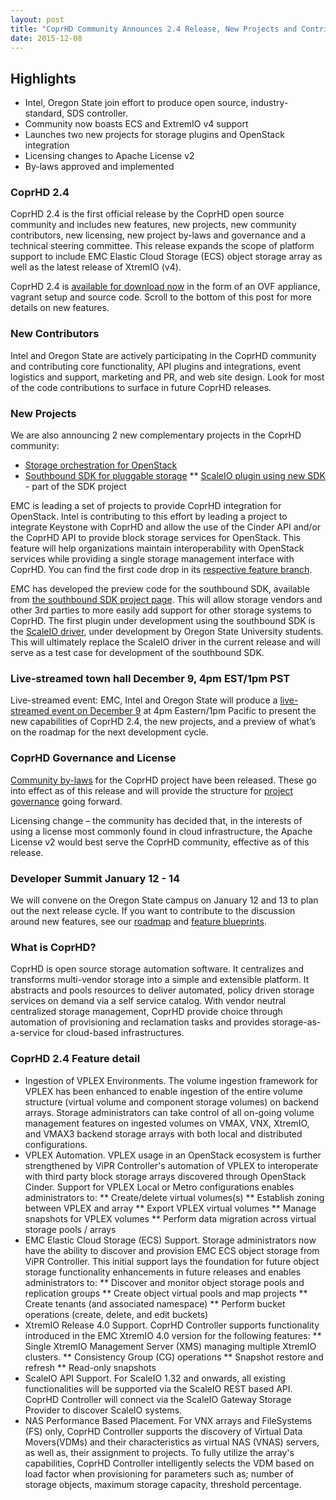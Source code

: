```yaml
---
layout: post
title: "CoprHD Community Announces 2.4 Release, New Projects and Contributors"
date: 2015-12-08
---
```


## Highlights

*	Intel, Oregon State join effort to produce open source, industry-standard, SDS controller.
*	Community now boasts ECS and ExtremIO v4 support
*	Launches two new projects for storage plugins and OpenStack integration
*	Licensing changes to Apache License v2
*	By-laws approved and implemented

### CoprHD 2.4

CoprHD 2.4 is the first official release by the CoprHD open source community and includes new features, new projects, new community contributors, new licensing, new project by-laws and governance and a technical steering committee. This release expands the scope of platform support to include EMC Elastic Cloud Storage (ECS) object storage array as well as the latest release of XtremIO (v4).

CoprHD 2.4 is <a href="/download/">available for download now</a> in the form of an OVF appliance, vagrant setup and source code. Scroll to the bottom of this post for more details on new features.

### New Contributors

Intel and Oregon State are actively participating in the CoprHD community and contributing core functionality, API plugins and integrations, event logistics and support, marketing and PR, and web site design. Look for most of the code contributions to
surface in future CoprHD releases.

### New Projects

We are also announcing 2 new complementary projects in the CoprHD community:
* <a href="https://coprhd.atlassian.net/wiki/display/COP/Block+Storage+API+For+OpenStack">Storage orchestration for OpenStack</a>
* <a href="https://coprhd.atlassian.net/wiki/display/COP/Southbound+SDK+for+Storage+Device+Drivers">Southbound SDK for pluggable storage</a>
** <a href="https://coprhd.atlassian.net/wiki/display/COP/ScaleIO+Storage+Driver+Based+on+Southbound+SDK">ScaleIO plugin using new SDK</a> - part of the SDK project

EMC is leading a set of projects to provide CoprHD integration for OpenStack. Intel is contributing to this effort by leading a project to integrate Keystone with CoprHD and allow the use of the Cinder API and/or the CoprHD API to provide block storage services for OpenStack. This feature will help organizations maintain interoperability with OpenStack services while providing a single storage management interface with CoprHD. You can find the first code drop in its
<a href="https://review.coprhd.org/projects/CH/repos/coprhd-controller/browse?at=refs%2Fheads%2Ffeature-block-service-cinderapi">respective feature branch</a>.

EMC has developed the preview code for the southbound SDK, available from <a href="https://coprhd.atlassian.net/wiki/display/COP/Southbound+SDK+for+Storage+Device+Drivers">the southbound SDK project page</a>. This will allow storage vendors and other 3rd parties to more easily add support for other storage systems to CoprHD.
The first plugin under development using the southbound SDK is the <a href="https://coprhd.atlassian.net/wiki/display/COP/ScaleIO+Storage+Driver+Based+on+Southbound+SDK">ScaleIO driver</a>, under development by Oregon State University students. This will ultimately replace the ScaleIO driver in the current release and will serve as a test case for development of the southbound SDK.

### Live-streamed town hall December 9, 4pm EST/1pm PST

Live-streamed event: EMC, Intel and Oregon State will produce a <a href="https://www.youtube.com/watch?v=VslEYcUS_8s" target="_blank">live-streamed event on December 9</a> at 4pm Eastern/1pm Pacific to present the new capabilities of CoprHD 2.4, the new projects, and a preview of what’s on the roadmap for the next development cycle.

### CoprHD Governance and License

<a href="https://coprhd.atlassian.net/wiki/display/COP/Bylaws">Community by-laws</a> for the CoprHD project have been released. These go into effect as of this release and will provide the structure for <a href="https://coprhd.atlassian.net/wiki/display/COP/Governance">project governance</a> going forward.

Licensing change – the community has decided that, in the interests of using a license most commonly found in cloud infrastructure, the Apache License v2 would best serve the CoprHD community, effective as of this release.

### Developer Summit January 12 - 14

We will convene on the Oregon State campus on January 12 and 13 to plan out the next release cycle. If you want to contribute to the discussion around new features, see our <a href="https://coprhd.atlassian.net/wiki/display/COP/Roadmap">roadmap</a> and <a href="https://coprhd.atlassian.net/wiki/display/COP/Projects">feature blueprints</a>.


### What is CoprHD?

CoprHD is open source storage automation software. It centralizes and transforms multi-vendor storage into a simple and extensible platform. It abstracts and pools resources to deliver automated, policy driven storage services on demand via a self service catalog. With vendor neutral centralized storage management, CoprHD provide choice through automation of provisioning and reclamation tasks and provides storage-as-a-service for cloud-based infrastructures.

### CoprHD 2.4 Feature detail

* Ingestion of VPLEX Environments. The volume ingestion framework for VPLEX has been enhanced to enable ingestion of the entire volume structure (virtual volume and component storage volumes) on backend arrays. Storage administrators can take control of all on-going volume management features on ingested volumes on VMAX, VNX, XtremIO, and VMAX3 backend storage arrays with both local and distributed configurations.
* VPLEX Automation. VPLEX usage in an OpenStack ecosystem is further strengthened by ViPR Controller's automation of VPLEX to interoperate with third party block storage arrays discovered through OpenStack Cinder. Support for VPLEX Local or Metro configurations enables administrators to:
** Create/delete virtual volumes(s)
** Establish zoning between VPLEX and array
** Export VPLEX virtual volumes
** Manage snapshots for VPLEX volumes
** Perform data migration across virtual storage pools / arrays
*	EMC Elastic Cloud Storage (ECS) Support. Storage administrators now have the ability to discover and provision EMC ECS object storage from ViPR Controller. This initial support lays the foundation for future object storage functionality enhancements in future releases and enables administrators to:
** Discover and monitor object storage pools and replication groups
** Create object virtual pools and map projects
** Create tenants (and associated namespace)
** Perform bucket operations (create, delete, and edit buckets)
* XtremIO Release 4.0 Support. CoprHD Controller supports functionality introduced in the EMC XtremIO 4.0 version for the following features:
** Single XtremIO Management Server (XMS) managing multiple XtremIO clusters.
** Consistency Group (CG) operations
** Snapshot restore and refresh
** Read-only snapshots
* ScaleIO API Support. For ScaleIO 1.32 and onwards, all existing functionalities will be supported via the ScaleIO REST based API. CoprHD Controller will connect via the ScaleIO Gateway Storage Provider to discover ScaleIO systems.
* NAS Performance Based Placement. For VNX arrays and FileSystems (FS) only, CoprHD Controller supports the discovery of Virtual Data Movers(VDMs) and their characteristics as virtual NAS (VNAS) servers, as well as, their assignment to projects. To fully utilize the array's capabilities, CoprHD Controller intelligently selects the VDM based on load factor when provisioning for parameters such as; number of storage objects, maximum storage capacity, threshold percentage.
